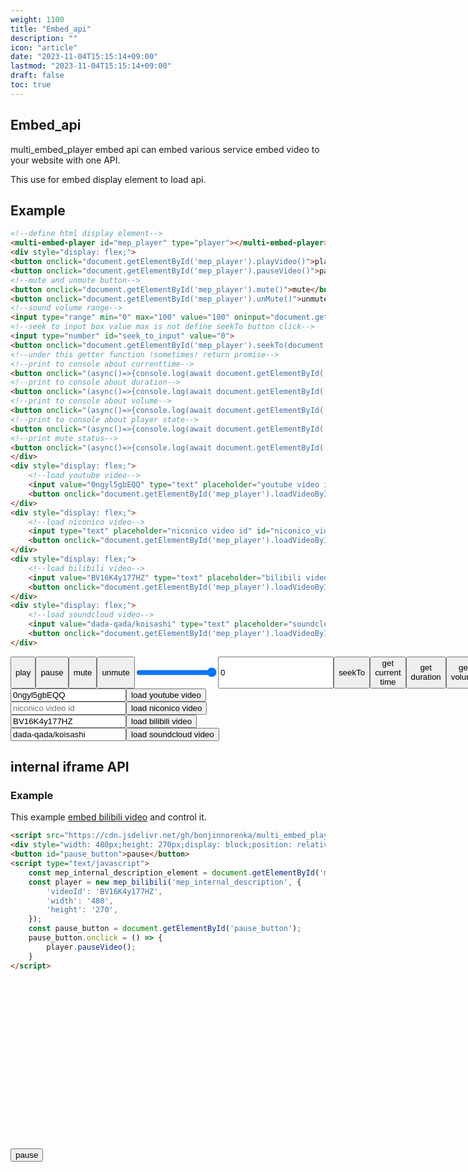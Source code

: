 ```yaml
---
weight: 1100
title: "Embed_api"
description: ""
icon: "article"
date: "2023-11-04T15:15:14+09:00"
lastmod: "2023-11-04T15:15:14+09:00"
draft: false
toc: true
---
```


<!--load api-->
<script src="https://cdn.jsdelivr.net/npm/multi_embed_player@3/dist/multi_embed_player.js"></script>

<style>
    multi-embed-player{
        width: 480px;
        height: 270px;
        max-width: 100%;
    }
</style>

## Embed_api

multi_embed_player embed api can embed various service embed video to your website with one API.

This use for embed display element to load api.

## Example

```HTML
<!--define html display element-->
<multi-embed-player id="mep_player" type="player"></multi-embed-player>
<div style="display: flex;">
<button onclick="document.getElementById('mep_player').playVideo()">play</button>
<button onclick="document.getElementById('mep_player').pauseVideo()">pause</button>
<!--mute and unmute button-->
<button onclick="document.getElementById('mep_player').mute()">mute</button>
<button onclick="document.getElementById('mep_player').unMute()">unmute</button>
<!--sound volume range-->
<input type="range" min="0" max="100" value="100" oninput="document.getElementById('mep_player').setVolume(this.value)">
<!--seek to input box value max is not define seekTo button click-->
<input type="number" id="seek_to_input" value="0">
<button onclick="document.getElementById('mep_player').seekTo(document.getElementById('seek_to_input').value)">seekTo</button>
<!--under this getter function !sometimes! return promise-->
<!--print to console about currenttime-->
<button onclick="(async()=>{console.log(await document.getElementById('mep_player').getCurrentTime())})()">get current time</button>
<!--print to console about duration-->
<button onclick="(async()=>{console.log(await document.getElementById('mep_player').getDuration())})()">get duration</button>
<!--print to console about volume-->
<button onclick="(async()=>{console.log(await document.getElementById('mep_player').getVolume())})()">get volume</button>
<!--print to console about player state-->
<button onclick="(async()=>{console.log(await document.getElementById('mep_player').getPlayerState())})()">get player state</button>
<!--print mute status-->
<button onclick="(async()=>{console.log(await document.getElementById('mep_player').isMuted())})()">is muted</button>
</div>
<div style="display: flex;">
    <!--load youtube video-->
    <input value="0ngyl5gbEQQ" type="text" placeholder="youtube video id" id="youtube_video_id">
    <button onclick="document.getElementById('mep_player').loadVideoById({'videoId':document.getElementById('youtube_video_id').value, service:'youtube'})">load youtube video</button>
</div>
<div style="display: flex;">
    <!--load niconico video-->
    <input type="text" placeholder="niconico video id" id="niconico_video_id">
    <button onclick="document.getElementById('mep_player').loadVideoById({'videoId':document.getElementById('niconico_video_id').value, service:'niconico'})">load niconico video</button>
</div>
<div style="display: flex;">
    <!--load bilibili video-->
    <input value="BV16K4y177HZ" type="text" placeholder="bilibili video id" id="bilibili_video_id">
    <button onclick="document.getElementById('mep_player').loadVideoById({'videoId':document.getElementById('bilibili_video_id').value, service:'bilibili'})">load bilibili video</button>
</div>
<div style="display: flex;">
    <!--load soundcloud video-->
    <input value="dada-qada/koisashi" type="text" placeholder="soundcloud video id" id="soundcloud_video_id">
    <button onclick="document.getElementById('mep_player').loadVideoById({'videoId':document.getElementById('soundcloud_video_id').value, service:'soundcloud'})">load soundcloud video</button>
</div>
```

<multi-embed-player id="mep_player" type="player"></multi-embed-player>

<div style="display: flex;">
<button onclick="document.getElementById('mep_player').playVideo()">play</button>
<button onclick="document.getElementById('mep_player').pauseVideo()">pause</button>
<!--mute and unmute button-->
<button onclick="document.getElementById('mep_player').mute()">mute</button>
<button onclick="document.getElementById('mep_player').unMute()">unmute</button>
<!--sound volume range-->
<input type="range" min="0" max="100" value="100" oninput="document.getElementById('mep_player').setVolume(this.value)">
<!--seek to input box value max is not define seekTo button click-->
<input type="number" id="seek_to_input" value="0">
<button onclick="document.getElementById('mep_player').seekTo(document.getElementById('seek_to_input').value)">seekTo</button>
<!--under this getter function !sometimes! return promise-->
<!--print to console about currenttime-->
<button onclick="(async()=>{console.log(await document.getElementById('mep_player').getCurrentTime())})()">get current time</button>
<!--print to console about duration-->
<button onclick="(async()=>{console.log(await document.getElementById('mep_player').getDuration())})()">get duration</button>
<!--print to console about volume-->
<button onclick="(async()=>{console.log(await document.getElementById('mep_player').getVolume())})()">get volume</button>
<!--print to console about player state-->
<button onclick="(async()=>{console.log(await document.getElementById('mep_player').getPlayerState())})()">get player state</button>
<!--print mute status-->
<button onclick="(async()=>{console.log(await document.getElementById('mep_player').isMuted())})()">is muted</button>
</div>
<div style="display: flex;">
    <!--load youtube video-->
    <input value="0ngyl5gbEQQ" type="text" placeholder="youtube video id" id="youtube_video_id">
    <button onclick="document.getElementById('mep_player').loadVideoById({'videoId':document.getElementById('youtube_video_id').value, service:'youtube'})">load youtube video</button>
</div>
<div style="display: flex;">
    <!--load niconico video-->
    <input type="text" placeholder="niconico video id" id="niconico_video_id">
    <button onclick="document.getElementById('mep_player').loadVideoById({'videoId':document.getElementById('niconico_video_id').value, service:'niconico'})">load niconico video</button>
</div>
<div style="display: flex;">
    <!--load bilibili video-->
    <input value="BV16K4y177HZ" type="text" placeholder="bilibili video id" id="bilibili_video_id">
    <button onclick="document.getElementById('mep_player').loadVideoById({'videoId':document.getElementById('bilibili_video_id').value, service:'bilibili'})">load bilibili video</button>
</div>
<div style="display: flex;">
    <!--load soundcloud video-->
    <input value="dada-qada/koisashi" type="text" placeholder="soundcloud video id" id="soundcloud_video_id">
    <button onclick="document.getElementById('mep_player').loadVideoById({'videoId':document.getElementById('soundcloud_video_id').value, service:'soundcloud'})">load soundcloud video</button>
</div>

## internal iframe API

### Example

This example [embed bilibili video](https://www.bilibili.com/video/BV16K4y177HZ/) and control it.

```HTML
<script src="https://cdn.jsdelivr.net/gh/bonjinnorenka/multi_embed_player@v2/iframe_api/bilibili.js"></script>
<div style="width: 480px;height: 270px;display: block;position: relative;"><div id="mep_internal_description"></div></div>
<button id="pause_button">pause</button>
<script type="text/javascript">
    const mep_internal_description_element = document.getElementById('mep_internal_description');
    const player = new mep_bilibili('mep_internal_description', {
        'videoId': 'BV16K4y177HZ',
        'width': '480',
        'height': '270',
    });
    const pause_button = document.getElementById('pause_button');
    pause_button.onclick = () => {
        player.pauseVideo();
    }
</script>
```

<script src="https://cdn.jsdelivr.net/gh/bonjinnorenka/multi_embed_player@v2/iframe_api/bilibili.js"></script>
<div style="width: 480px;height: 270px;display: block;position: relative;"><div id="mep_internal_description"></div></div>
<button id="pause_button">pause</button>
<script type="text/javascript">
    const mep_internal_description_element = document.getElementById('mep_internal_description');
    const player = new mep_bilibili('mep_internal_description', {
        'videoId': 'BV16K4y177HZ',
        'width': '480',
        'height': '270',
    });
    const pause_button = document.getElementById('pause_button');
    pause_button.onclick = () => {
        player.pauseVideo();
    }
</script>
